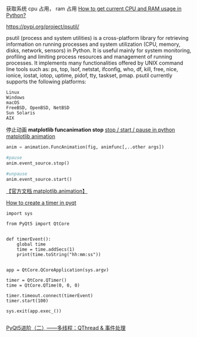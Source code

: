 获取系统 cpu 占用， ram 占用
[How to get current CPU and RAM usage in Python?](https://stackoverflow.com/questions/276052/how-to-get-current-cpu-and-ram-usage-in-python)

<https://pypi.org/project/psutil/>

psutil (process and system utilities) is a cross-platform library for retrieving information on running processes and system utilization (CPU, memory, disks, network, sensors) in Python. It is useful mainly for system monitoring, profiling and limiting process resources and management of running processes. It implements many functionalities offered by UNIX command line tools such as: ps, top, lsof, netstat, ifconfig, who, df, kill, free, nice, ionice, iostat, iotop, uptime, pidof, tty, taskset, pmap. psutil currently supports the following platforms:

    Linux
    Windows
    macOS
    FreeBSD, OpenBSD, NetBSD
    Sun Solaris
    AIX


停止动画
**matplotlib funcanimation stop**
[stop / start / pause in python matplotlib animation](https://stackoverflow.com/questions/16732379/stop-start-pause-in-python-matplotlib-animation)

```python
anim = animation.FuncAnimation(fig, animfunc[,..other args])

#pause
anim.event_source.stop()

#unpause
anim.event_source.start()
```

[【官方文档 matplotlib.animation】](https://matplotlib.org/3.1.1/api/animation_api.html#animation)


[How to create a timer in pyqt](https://stackoverflow.com/questions/41327545/how-to-create-a-timer-in-pyqt)

```text
import sys

from PyQt5 import QtCore


def timerEvent():
    global time
    time = time.addSecs(1)
    print(time.toString("hh:mm:ss"))


app = QtCore.QCoreApplication(sys.argv)

timer = QtCore.QTimer()
time = QtCore.QTime(0, 0, 0)

timer.timeout.connect(timerEvent)
timer.start(100)

sys.exit(app.exec_())


```

[PyQt5进阶（二）——多线程：QThread & 事件处理](https://blog.csdn.net/qq_34710142/article/details/80936986)

